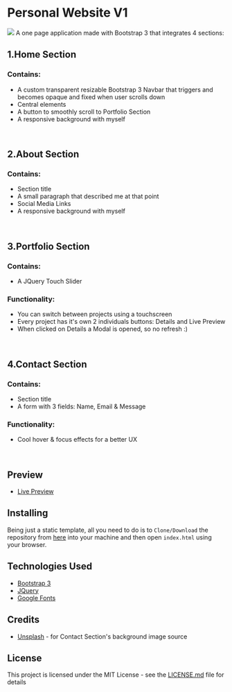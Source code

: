 # Personal Website V1
![](preview.png)
A one page application made with Bootstrap 3 that integrates 4 sections:

## 1.Home Section
### Contains:
* A custom transparent resizable Bootstrap 3 Navbar that triggers and becomes opaque and fixed when user scrolls down
* Central elements
* A button to smoothly scroll to Portfolio Section
* A responsive background with myself  

<br>

## 2.About Section
### Contains:
* Section title
* A small paragraph that described me at that point
* Social Media Links
* A responsive background with myself

<br>

## 3.Portfolio Section
### Contains:
* A JQuery Touch Slider
### Functionality:
* You can switch between projects using a touchscreen
* Every project has it's own 2 individuals buttons: Details and Live Preview
* When clicked on Details a Modal is opened, so no refresh :)

<br>

## 4.Contact Section
### Contains:
* Section title
* A form with 3 fields: Name, Email & Message
### Functionality:
* Cool hover & focus effects for a better UX

<br>

## Preview
* [Live Preview](https://vladb.uk/PersonalWebsiteV1)

## Installing
Being just a static template, all you need to do is to `Clone/Download` the repository
from [here](https://github.com/vladbbr/PersonalWebsiteV1) into your machine and then open `index.html` using your browser.

## Technologies Used
* [Bootstrap 3](https://getbootstrap.com/docs/3.3/)
* [JQuery](https://jquery.com/)
* [Google Fonts](https://fonts.google.com/)

## Credits
* [Unsplash](https://unsplash.com/) - for Contact Section's background image source

## License
This project is licensed under the MIT License - see the [LICENSE.md](LICENSE.md) file for details
